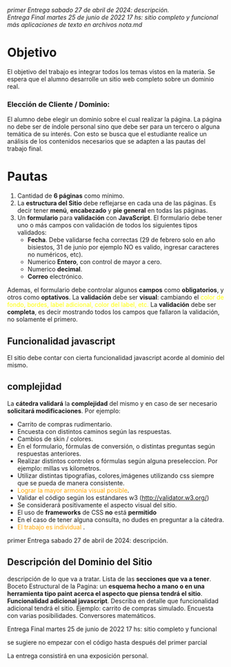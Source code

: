 *primer Entrega sabado 27 de abril de 2024: descripción.* <br>
*Entrega Final martes 25 de junio de 2022 17 hs: sitio completo y funcional* <br>
*más aplicaciones de texto en archivos nota.md*

# Objetivo
El objetivo del trabajo es integrar todos los temas vistos en la materia. Se espera que el alumno desarrolle un sitio web completo sobre un dominio real.

### Elección de Cliente / Dominio: 
El alumno debe elegir un dominio sobre el cual realizar la página. La página no debe ser de índole personal sino que debe ser para un tercero o alguna temática de su interés. Con esto se busca que el estudiante realice un análisis de los contenidos necesarios que se adapten a las pautas del trabajo final.

# Pautas
1. Cantidad de **6 páginas** como mínimo.
2. La **estructura del Sitio** debe reflejarse en cada una de las páginas. Es decir tener **menú**, **encabezado** y **pie general** en todas las páginas.
3. Un **formulario** para **validación** con **JavaScript**. El formulario debe tener uno o más campos con validación de todos los siguientes tipos validados:
    * **Fecha**. Debe validarse fecha correctas (29 de febrero solo en año bisiestos, 31 de junio por ejemplo NO es valido, ingresar caracteres no numéricos, etc).
    * Numerico **Entero**, con control de mayor a cero.
    * Numerico **decimal**.
    * **Correo** electrónico.

Ademas, el formulario debe controlar algunos **campos** como **obligatorios**, y otros como **optativos**.
La **validación** debe ser **visual**: cambiando el <font color="yellow">color de fondo, bordes, label adicional, color del label, etc.</font> La **validación** debe ser **completa**, es decir mostrando todos los campos que fallaron la validación, no solamente el primero.

## Funcionalidad javascript 
El sitio debe contar con cierta funcionalidad javascript acorde al dominio del mismo. 

## complejidad 
La **cátedra validará** la **complejidad** del mismo y en caso de ser necesario **solicitará modificaciones**. Por ejemplo:

- Carrito de compras rudimentario.
- Encuesta con distintos caminos según las respuestas.
- Cambios de skin / colores.
- En el formulario, fórmulas de conversión, o distintas preguntas según respuestas anteriores.
- Realizar distintos controles o fórmulas según alguna preseleccion. Por ejemplo: millas vs kilometros.
- Utilizar distintas tipografías, colores,imágenes utilizando css siempre que se pueda de manera consistente.
- <font color="orange">Lograr la mayor armonía visual posible</font>.
- Validar el código según los estándares w3 (http://validator.w3.org/)
- Se considerará positivamente el aspecto visual del sitio.
- El uso de **frameworks** de CSS **no** está **permitido**
- En el caso de tener alguna consulta, no dudes en preguntar a la cátedra.
- <font color="orange"> El trabajo es individual </font>.

primer Entrega sabado 27 de abril de 2024: descripción.

## Descripción del Dominio del Sitio 
descripción de lo que va a tratar. Lista de las **secciones que va a tener**. 
Boceto Estructural de la Pagina: un **esquema hecho a mano o en una herramienta tipo paint acerca el aspecto que piensa tendrá el sitio**.
**Funcionalidad adicional javascript**. Describa en detalle que funcionalidad adicional tendrá el sitio. Ejemplo: carrito de compras simulado. Encuesta con varias posibilidades. Conversores matemáticos. 

Entrega Final martes 25 de junio de 2022 17 hs: sitio completo y funcional

se sugiere no empezar con el código hasta después del primer parcial

La entrega consistirá en una exposición personal.